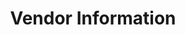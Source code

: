 ---
# Accomplishments widget.
widget: "howto"  # See https://sourcethemes.com/academic/docs/page-builder/
headless: true  # This file represents a page section.
active: true  # Activate this widget? true/false
weight: 5 # Order that this section will appear.
title: "Vendor Information"
subtitle: ""

# Date format
#   Refer to https://sourcethemes.com/academic/docs/customization/#date-format
date_format: "Jan 2006"

# Accomplishments.
#   Add/remove as many `[[item]]` blocks below as you like.
#   `title`, `organization` and `date_start` are the required parameters.
#   Leave other parameters empty if not required.
#   Begin/end multi-line descriptions with 3 quotes `"""`.
item: 
smallItem: 
 - title: "Platform Architecture and Planning Overview"
   summary: "docs.pivotal.io"
   linkText: ""
   linkUrl: "https://docs.pivotal.io/pivotalcf/2-3/plan/index.html"
   openNewWindow: 
   image: "https://res.cloudinary.com/agile-seo/image/fetch/w_62,dpr_1.0,d_blank_am8gzx.png/https%3A%2F%2Flogo.clearbit.com%2Fdocs.pivotal.io%3Fsize%3D250"
 - title: "Cloud Foundry Components"
   summary: "docs.pivotal.io"
   linkText: ""
   linkUrl: "https://docs.pivotal.io/pivotalcf/2-4/concepts/architecture/"
   openNewWindow: 
   image: "https://res.cloudinary.com/agile-seo/image/fetch/w_62,dpr_1.0,d_blank_am8gzx.png/https%3A%2F%2Flogo.clearbit.com%2Fdocs.pivotal.io%3Fsize%3D250"
 - title: "Cloud Foundry Runtime Components"
   summary: "docs.cloudfoundry.org"
   linkText: ""
   linkUrl: "https://docs.cloudfoundry.org/concepts/architecture/"
   openNewWindow: 
   image: "https://res.cloudinary.com/agile-seo/image/fetch/w_62,dpr_1.0,d_blank_am8gzx.png/https%3A%2F%2Flogo.clearbit.com%2Fdocs.cloudfoundry.org%3Fsize%3D250"
---